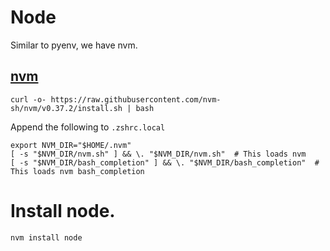 # Node

Similar to pyenv, we have nvm.

## [nvm](https://github.com/nvm-sh/nvm)

```
curl -o- https://raw.githubusercontent.com/nvm-sh/nvm/v0.37.2/install.sh | bash
```

Append the following to `.zshrc.local`

```
export NVM_DIR="$HOME/.nvm"
[ -s "$NVM_DIR/nvm.sh" ] && \. "$NVM_DIR/nvm.sh"  # This loads nvm
[ -s "$NVM_DIR/bash_completion" ] && \. "$NVM_DIR/bash_completion"  # This loads nvm bash_completion
```

# Install node.
```
nvm install node
```

